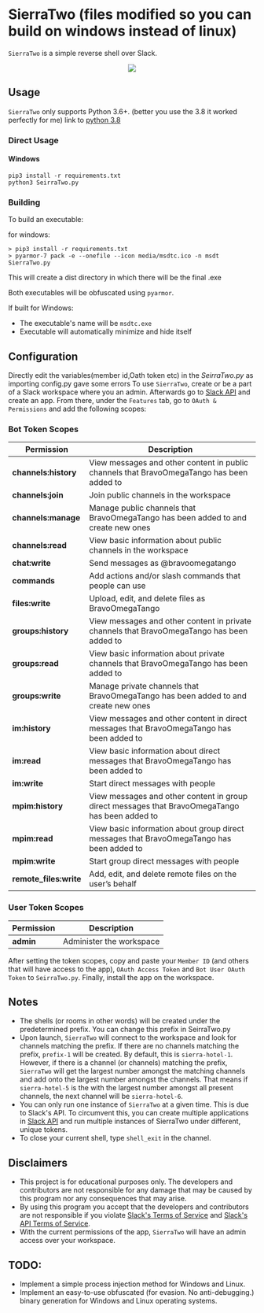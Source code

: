 # SierraTwo (files modified so you can build on windows instead of linux)
`SierraTwo` is a simple reverse shell over Slack. 

<p align="center">
  <img src="media/demo.gif">
</p>

## Usage
`SierraTwo` only supports Python 3.6+. (better you use the 3.8 it worked perfectly for me)
link to [python 3.8](https://www.python.org/ftp/python/3.8.2/python-3.8.2-amd64.exe)

### Direct Usage
#### Windows
```
pip3 install -r requirements.txt 
python3 SeirraTwo.py
```
### Building
To build an executable:

for windows:
```
> pip3 install -r requirements.txt
> pyarmor-7 pack -e --onefile --icon media/msdtc.ico -n msdt SierraTwo.py
```
This will create a dist directory in which there will be the final .exe


Both executables will be obfuscated using `pyarmor`.

If built for Windows:
- The executable's name will be `msdtc.exe`
- Executable will automatically minimize and hide itself


## Configuration
Directly edit the variables(member id,Oath token etc) in the *SeirraTwo.py* as importing config.py gave some errors 
To use `SierraTwo`, create or be a part of a Slack workspace where you an admin. Afterwards go to 
[Slack API][Slack API] and create an app. From there, under the `Features` tab, go to `OAuth & Permissions` and add the 
following scopes:

### Bot Token Scopes
| Permission             | Description                                                                                     |
|------------------------|-------------------------------------------------------------------------------------------------|
| **channels:history**   | View messages and other content in public channels that BravoOmegaTango has been added to       |
| **channels:join**      | Join public channels in the workspace                                                           |
| **channels:manage**    | Manage public channels that BravoOmegaTango has been added to and create new ones               |
| **channels:read**      | View basic information about public channels in the workspace                                   |
| **chat:write**         | Send messages as @bravoomegatango                                                               |
| **commands**           | Add actions and/or slash commands that people can use                                           |
| **files:write**        | Upload, edit, and delete files as BravoOmegaTango                                               |
| **groups:history**     | View messages and other content in private channels that BravoOmegaTango has been added to      |
| **groups:read**        | View basic information about private channels that BravoOmegaTango has been added to            |
| **groups:write**       | Manage private channels that BravoOmegaTango has been added to and create new ones              |
| **im:history**         | View messages and other content in direct messages that BravoOmegaTango has been added to       |
| **im:read**            | View basic information about direct messages that BravoOmegaTango has been added to             |
| **im:write**           | Start direct messages with people                                                               |
| **mpim:history**       | View messages and other content in group direct messages that BravoOmegaTango has been added to |
| **mpim:read**          | View basic information about group direct messages that BravoOmegaTango has been added to       |
| **mpim:write**         | Start group direct messages with people                                                         |
| **remote_files:write** | Add, edit, and delete remote files on the user’s behalf                                         |

### User Token Scopes
| Permission | Description              |
|------------|--------------------------|
| **admin**  | Administer the workspace |

After setting the token scopes, copy and paste your `Member ID` (and others that will have access to the app), 
`OAuth Access Token` and `Bot User OAuth Token` to `SeirraTwo.py`. Finally, install the app on the workspace.

## Notes
- The shells (or rooms in other words) will be created under the predetermined prefix. You can change this prefix in 
SeirraTwo.py
- Upon launch, `SierraTwo` will connect to the workspace and look for channels matching the prefix. If there are no 
channels matching the prefix, `prefix-1` will be created. By default, this is `sierra-hotel-1`. However, if there is a 
channel (or channels) matching the prefix, `SierraTwo` will get the largest number amongst the matching channels and 
add onto the largest number amongst the channels. That means if `sierra-hotel-5` is the with the largest number amongst 
all present channels, the next channel will be `sierra-hotel-6`.
- You can only run one instance of `SierraTwo` at a given time. This is due to Slack's API. To circumvent this, you can 
create multiple applications in [Slack API][Slack API] and run multiple instances of SierraTwo under different, unique 
tokens.
- To close your current shell, type `shell_exit` in the channel.

## Disclaimers
- This project is for educational purposes only. The developers and contributors are not responsible for any damage 
that may be caused by this program nor any consequences that may arise.
- By using this program you accept that the developers and contributors are not responsible if you violate 
[Slack's Terms of Service][Slack ToS] and [Slack's API Terms of Service][Slack API ToS].
- With the current permissions of the app, `SierraTwo` will have an admin access over your workspace.

## TODO:
- Implement a simple process injection method for Windows and Linux.
- Implement an easy-to-use obfuscated (for evasion. No anti-debugging.) binary generation for Windows and Linux 
operating systems.

[Slack API]:      https://api.slack.com
[Slack ToS]:      https://slack.com/terms-of-service
[Slack API ToS]:  https://slack.com/terms-of-service/api
